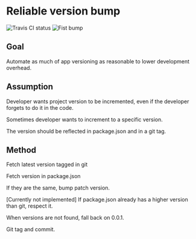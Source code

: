 # Reliable version bump
![Travis CI status](https://api.travis-ci.org/stanislavb/reliable-bump.svg)
![Fist bump](http://i.imgur.com/VP8oXdh.jpg)

## Goal
Automate as much of app versioning as reasonable to lower development overhead.

## Assumption
Developer wants project version to be incremented, even if the developer forgets to do it in the code.

Sometimes developer wants to increment to a specific version.

The version should be reflected in package.json and in a git tag.

## Method
Fetch latest version tagged in git

Fetch version in package.json

If they are the same, bump patch version.

[Currently not implemented] If package.json already has a higher version than git, respect it.

When versions are not found, fall back on 0.0.1.

Git tag and commit.
